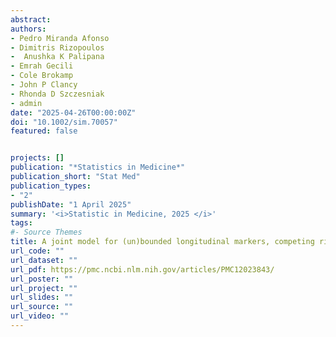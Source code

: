 ```yaml
---
abstract: 
authors:
- Pedro Miranda Afonso
- Dimitris Rizopoulos
-  Anushka K Palipana
- Emrah Gecili
- Cole Brokamp
- John P Clancy
- Rhonda D Szczesniak
- admin
date: "2025-04-26T00:00:00Z"
doi: "10.1002/sim.70057"
featured: false


projects: []
publication: "*Statistics in Medicine*"
publication_short: "Stat Med"
publication_types: 
- "2"
publishDate: "1 April 2025"
summary: '<i>Statistic in Medicine, 2025 </i>'
tags:
#- Source Themes
title: A joint model for (un)bounded longitudinal markers, competing risks, and recurrent events using patient registry data.
url_code: ""
url_dataset: ""
url_pdf: https://pmc.ncbi.nlm.nih.gov/articles/PMC12023843/
url_poster: ""
url_project: ""
url_slides: ""
url_source: ""
url_video: ""
---
```

